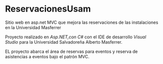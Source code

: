 # ReservacionesUsam
Sitio web en asp.net MVC que mejora las reservaciones de las instalaciones en la Universidad Masferrer


Proyecto realizado en *Asp.NET,con C#* con el IDE de desarrollo *Visual Studio* para la Universidad Salvadoreña Alberto Masferrer.

EL proyecto abarca el área de reservas para eventos y reserva de asistencias a eventos bajo el patrón MVC.



